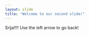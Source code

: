 ```yaml
---
layout: slide
title: "Welcome to our second slide!"
---
```

Srija!!!!
Use the left arrow to go back!
